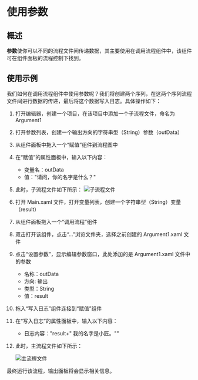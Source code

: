 # 使用参数

## 概述

**参数**使你可以不同的流程文件间传递数据，其主要使用在调用流程组件中，该组件可在组件面板的流程控制下找到。

## 使用示例

我们如何在调用流程组件中使用参数呢？我们将创建两个序列，在这两个序列流程文件间进行数据的传递，最后将这个数据写入日志。具体操作如下：

1. 打开编辑器，创建一个项目，在该项目中添加一个子流程文件，命名为 Argument1

2. 打开参数列表，创建一个输出方向的字符串型（String）参数（outData）

3. 从组件面板中拖入一个“赋值”组件到流程图中

4. 在“赋值”的属性面板中，输入以下内容：
    * 变量名：outData
    * 值："请问，你的名字是什么？"

5. 此时，子流程文件如下所示：
    ![子流程文件](https://docimages.blob.core.chinacloudapi.cn/images/Studio/Argument/argument1.xaml.png)

6. 打开 Main.xaml 文件，打开变量列表，创建一个字符串型（String）变量（result）

7. 从组件面板拖入一个“调用流程”组件

8. 双击打开该组件，点击“...”浏览文件夹，选择之前创建的 Argument1.xaml 文件

9. 点击“设置参数”，显示编辑参数窗口，此处添加的是 Argument1.xaml 文件中的参数
    * 名称：outData
    * 方向: 输出
    * 类型：String
    * 值：result

10. 拖入“写入日志”组件连接到“赋值”组件

11. 在“写入日志”的属性面板中，输入以下内容：
    * 日志内容："result+" 我的名字是小匠。""

12. 此时，主流程文件如下所示：

    ![主流程文件](https://docimages.blob.core.chinacloudapi.cn/images/Studio/Argument/main.xaml.png)

最终运行该流程，输出面板将会显示相关信息。
